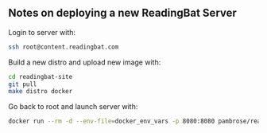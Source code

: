 ## Notes on deploying a new ReadingBat Server

Login to server with:

```bash
ssh root@content.readingbat.com
```

Build a new distro and upload new image with:

```bash
cd readingbat-site
git pull
make distro docker
```

Go back to root and launch server with:

```bash
docker run --rm -d --env-file=docker_env_vars -p 8080:8080 pambrose/readingbat:1.8.0
```